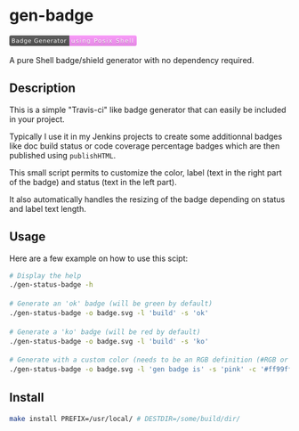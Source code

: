 # gen-badge

![Badge](https://github.com/kakwa/gen-badge/raw/master/example.png)

A pure Shell badge/shield generator with no dependency required.

## Description

This is a simple "Travis-ci" like badge generator that can easily be included in your project.

Typically I use it in my Jenkins projects to create some additionnal badges like
doc build status or code coverage percentage badges which are then published using `publishHTML`.

This small script permits to customize the color, label (text in the right part of the badge)
and status (text in the left part).

It also automatically handles the resizing of the badge depending on status and label text length.

## Usage

Here are a few example on how to use this scipt:

```bash
# Display the help
./gen-status-badge -h

# Generate an 'ok' badge (will be green by default)
./gen-status-badge -o badge.svg -l 'build' -s 'ok'

# Generate a 'ko' badge (will be red by default)
./gen-status-badge -o badge.svg -l 'build' -s 'ko'

# Generate with a custom color (needs to be an RGB definition (#RGB or #RRGGBB))
./gen-status-badge -o badge.svg -l 'gen badge is' -s 'pink' -c '#ff99ff'
```

## Install

```bash
make install PREFIX=/usr/local/ # DESTDIR=/some/build/dir/
```

